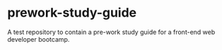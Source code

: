 # prework-study-guide
A test repository to contain a pre-work study guide for a front-end web developer bootcamp.
